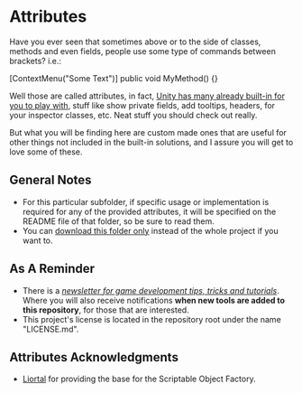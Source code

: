 # Attributes
Have you ever seen that sometimes above or to the side of classes, methods and even fields, people use some type of commands between brackets? i.e.:

[ContextMenu("Some Text")] public void MyMethod() {}

Well those are called attributes, in fact, [Unity has many already built-in for you to play with](https://docs.unity3d.com/ScriptReference/AddComponentMenu.html), stuff like show private fields, add tooltips, headers, for your inspector classes, etc. Neat stuff you should check out really.

But what you will be finding here are custom made ones that are useful for other things not included in the built-in solutions, and I assure you will get to love some of these.

## General Notes

* For this particular subfolder, if specific usage or implementation is required for any of the provided attributes, it will be specified on the README file of that folder, so be sure to read them.
* You can [download this folder only](https://minhaskamal.github.io/DownGit/#/home?url=https://github.com/heisarzola/Unity-Development-Tools/tree/master/Attributes) instead of the whole project if you want to.

## As A Reminder 
 * There is a [*newsletter for game development tips, tricks and tutorials*](https://heisarzola.us16.list-manage.com/subscribe?u=711c0d50be32d6a5eca3ccb18&id=43d6d70f28).
 Where you will also receive notifications **when new tools are added to this repository**, for those that are interested.
* This project's license is located in the repository root under the name "LICENSE.md".

## Attributes Acknowledgments

* [Liortal](https://github.com/liortal53/) for providing the base for the Scriptable Object Factory.
